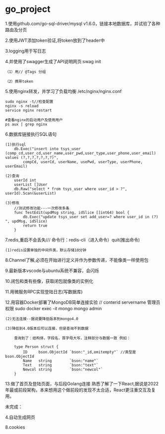 # go_project

1.使用github.com/go-sql-driver/mysql v1.6.0，链接本地数据库，并试验了各种路由及分页

2.使用JWT添加token验证,将token放到了header中

3.logging用于写日志

4.并使用了swagger生成了API说明网页:swag init

    （1）用// @Tags 分组

    （2）携带token

5.使用nginx转发，并学习了负载均衡 /etc/nginx/nginx.conf

    sudo nginx -t//检查配置
    nginx -s reload
    service nginx restart

    #查看nginx的启动用户及使用用户
    ps aux | grep nginx



6.数据库链接执行SQL语句

    (1)执行sql
        db.Exec("insert into tsys_user (comp_cd,user_cd,user_name,user_pwd,user_type,user_phone,user_email) values (?,?,?,?,?,?,?)",
		    compCd, userCd, userName, usePwd, userType, userPhone, userEmail)

    (2)查询
        userId int
        userList []User
        db.Raw("select * from tsys_user where user_id > ?", userId).Scan(&userList)

    (3)修改
        //测试修改功能---一次修改多条
        func TestEdit(updMsg string, idSlice []int64) bool {
            db.Exec("update tsys_user set add_user=? where user_id in (?) ", updMsg, idSlice)
    	    return true
        }

7.redis,重启不会丢失///   命令行：redis-cli（进入命令）quit(推出命令)

    (1)redis设置单独的中间件类，默认存储10分钟

8.Channel了解,必须在开始进行定义并作为参数传递，不能像类一样使用包

9.最新版本vscode与ubuntu系统不兼容，会闪烁

10.闭包和类有些像，获取闭包就像类的实例化

11.用微服务RPC实现登陆日志(写数据库)

12.用容器Docker部署了MongoDB简单连接实验
    //                   conterid servername 管理员权限
    sudo docker exec -it mongo mongo admin

    (2)无法连接--据说要降低版本到mongo4.0

    (3)降低到4.0版本后可以连接，但是查询不到数据

        查询到了：结构体，字段名，首字母大写，注释部分与数据一致 例如：

        type Person struct {
	        ID     bson.ObjectId `bson:"_id,omitempty"` //类型是bson.ObjectId
	        Name   string        `bson:"name"`          
	        Text   string        `bson:"text"`
	        Newcol string        `bson:"newcol"`
        }

13.做了首页及登陆页面，与后段Golang连接
    熟悉了解了一下React,据说是2022年最或前段架构，本来想用这个做前段的发现不太合适，React更注重交互及复用。

未完成：

4.自动生成网页

8.cookies

